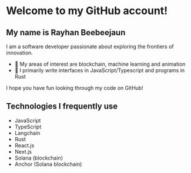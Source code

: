 # Welcome to my GitHub account!
## My name is Rayhan Beebeejaun

I am a software developer passionate about exploring the frontiers of innovation.

- 👀 My areas of interest are blockchain, machine learning and animation
- 🌱 I primarily write interfaces in JavaScript/Typescript and programs in Rust

I hope you have fun looking through my code on GitHub!

## Technologies I frequently use

- JavaScript
- TypeScript
- Langchain
- Rust
- React.js
- Next.js
- Solana (blockchain)
- Anchor (Solana blockchain)
